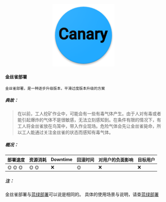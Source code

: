 <p align="center">
   <img width="200" src="canary.png">
</p>

#### 金丝雀部署
    金丝雀部署，是一种逐步升级版本，平滑过度版本升级的方案

##### 典故：
>在以前，工人挖矿作业中，可能会有一些有毒气体产生。由于人对有毒或者能引起爆炸的气体不是很敏感，无法立刻感知到。在条件有限的情况下，有工人将金丝雀放在鸟笼中，带入作业现场。危险气体会先让金丝雀毙命，所以工人能通过关注金丝雀的状态而感知有毒气体。

##### 概况：

| 部署速度 |  资源消耗  | Downtime  | 回滚时间  | 对用户的负面影响| 目标用户|
| -------| ---------| --------| --------| --------|--------|
| :sun_with_face: :sun_with_face: :sun_with_face:  |  :sun_with_face: :sun_with_face: | :x:   | :sun_with_face: | :x: | :x: |

##### 注：
金丝雀部署与[蓝绿部署](../blue_green/blue_green_deployment.md)可以说是相同的。
具体的使用场景与说明，请查[蓝绿部署](../blue_green/blue_green_deployment.md)
